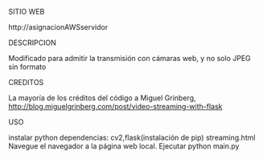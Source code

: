 SITIO WEB

http://asignacionAWSservidor

DESCRIPCION

Modificado para admitir la transmisión con cámaras web, y no solo JPEG sin formato

CREDITOS

La mayoría de los créditos del código a Miguel Grinberg, http://blog.miguelgrinberg.com/post/video-streaming-with-flask

USO

instalar python dependencias: cv2,flask(instalación de pip)
streaming.html
Navegue el navegador a la página web local.
Ejecutar python main.py
